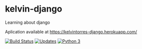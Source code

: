 # kelvin-django
Learning about django

Aplication available at https://kelvintorres-django.herokuapp.com/

[![Build Status](https://travis-ci.org/kelvin-torres/kelvin-django.svg?branch=master)](https://travis-ci.org/kelvin-torres/kelvin-django)
[![Updates](https://pyup.io/repos/github/kelvin-torres/kelvin-django/shield.svg)](https://pyup.io/repos/github/kelvin-torres/kelvin-django/)
[![Python 3](https://pyup.io/repos/github/kelvin-torres/kelvin-django/python-3-shield.svg)](https://pyup.io/repos/github/kelvin-torres/kelvin-django/)
